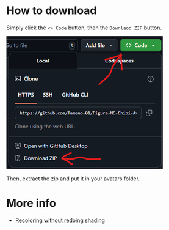 # How to download

Simply click the `<> Code` button, then the `Downlaod ZIP` button.

![A screenshot showing the instructions above.](/docs/download_instructions.png)

Then, extract the zip and put it in your avatars folder.

# More info

- [Recoloring without redoing shading](docs\auto_shading.md)
